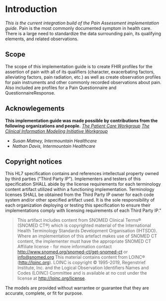 
# Introduction

*This is the current integration build of the Pain Assessment implementation guide.*
Pain is the most commonly documented symptom in health care.  There is a large need to standardize the data surrounding pain, its qualifying elements, and related observations.  

## Scope

The scope of this implementation guide is to create FHIR profiles for the assertion of pain with all of its qualifiers (character, exacerbating factors, alleviating factors, pain radiation, etc.) as well as create observation profiles for pain instruments and other commonly recorded observations about pain.  Also included are profiles for a Pain Questionnaire and QuestionnaireResponse.

## Acknowlegements

**This implementation guide was made possible by contributions from the following organizations and people.**
*[The Patient Care Workgroup](<https://confluence.hl7.org/display/PC/Patient+Care>)*
*[The Clinical Information Modeling Initiative Workgroup](<https://confluence.hl7.org/display/CIMI/Clinical+Information+Modeling+Initiative>)*

- *Susan Matney, Intermountain Healthcare*
- *Nathan Davis, Intermountain Healthcare*

## Copyright notices

This HL7 specification contains and references intellectual property owned by third parties ("Third Party IP").  Implementers and testers of this specification SHALL abide by the license requirements for each terminology content artifact utilized within a functioning implementation. Terminology licenses SHALL be obtained from the Third Party IP owner for each code system and/or other specified artifact used. It is the sole responsibility of each organization deploying or testing this specification to ensure their implementations comply with licensing requirements of each Third Party IP."

>This artifact includes content from SNOMED Clinical Terms® (SNOMED CT®) which is copyrighted material of the International Health Terminology Standards Development Organisation (IHTSDO). Where an implementation of this artefact makes use of SNOMED CT content, the implementer must have the appropriate SNOMED CT Affiliate license - for more information contact <http://www.snomed.org/snomed-ct/get-snomed-ct> or info@snomed.org
>This material contains content from LOINC® (<http://loinc.org>). LOINC is copyright © 1995-2019, Regenstrief Institute, Inc. and the Logical Observation Identifiers Names and Codes (LOINC) Committee and is available at no cost under the license at <http://loinc.org/license>.

The models are provided without warrantee or guarantee that they are accurate, complete, or fit for purpose.

